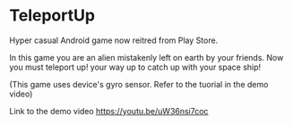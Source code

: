 # TeleportUp

Hyper casual Android game now reitred from Play Store.

In this game you are an alien mistakenly left on earth by your friends.
Now you must teleport up! your way up to catch up with your space ship!

(This game uses device's gyro sensor. Refer to the tuorial in the demo video)

Link to the demo video
https://youtu.be/uW36nsi7coc
